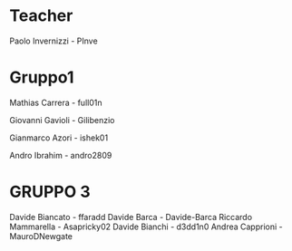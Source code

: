# Teacher

Paolo Invernizzi - PInve


# Gruppo1

Mathias Carrera - full01n

Giovanni Gavioli - Gilibenzio

Gianmarco Azori - ishek01

Andro Ibrahim - andro2809

# GRUPPO 3

Davide Biancato 	- ffaradd
Davide Barca		- Davide-Barca 
Riccardo Mammarella	- Asapricky02
Davide Bianchi		- d3dd1n0
Andrea Capprioni	- MauroDNewgate

